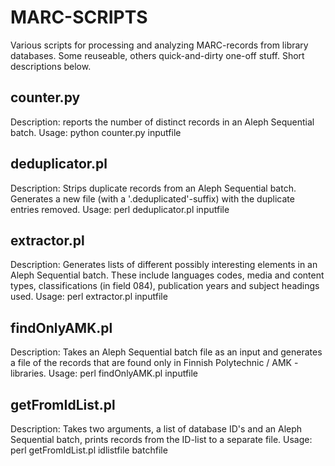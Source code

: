 MARC-SCRIPTS
=========

Various scripts for processing and analyzing MARC-records from library databases. Some reuseable, others quick-and-dirty one-off stuff. Short descriptions below.

counter.py
-------
Description: reports the number of distinct records in an Aleph Sequential batch.
Usage: python counter.py inputfile

deduplicator.pl
-------
Description: Strips duplicate records from an Aleph Sequential batch. Generates a new file (with a '.deduplicated'-suffix) with the duplicate entries removed.
Usage: perl deduplicator.pl inputfile

extractor.pl
--------
Description: Generates lists of different possibly interesting elements in an Aleph Sequential batch. These include languages codes, media and content types, classifications (in field 084), publication years and subject headings used.
Usage: perl extractor.pl inputfile

findOnlyAMK.pl
-------
Description: Takes an Aleph Sequential batch file as an input and generates a file of the records that are found only in Finnish Polytechnic / AMK -libraries.
Usage: perl findOnlyAMK.pl inputfile

getFromIdList.pl
---------
Description: Takes two arguments, a list of database ID's and an Aleph Sequential batch, prints records from the ID-list to a separate file.
Usage: perl getFromIdList.pl idlistfile batchfile


